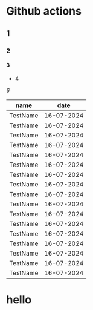 # Github actions

## 1

### 2

#### 3

* 4

*6*


| name | date |
|------|------|
| TestName | 16-07-2024 |
| TestName | 16-07-2024 |
| TestName | 16-07-2024 |
| TestName | 16-07-2024 |
| TestName | 16-07-2024 |
| TestName | 16-07-2024 |
| TestName | 16-07-2024 |
| TestName | 16-07-2024 |
| TestName | 16-07-2024 |
| TestName | 16-07-2024 |
| TestName | 16-07-2024 |
| TestName | 16-07-2024 |
| TestName | 16-07-2024 |
| TestName | 16-07-2024 |
| TestName | 16-07-2024 |
| TestName | 16-07-2024 |
| TestName | 16-07-2024 |



# hello
